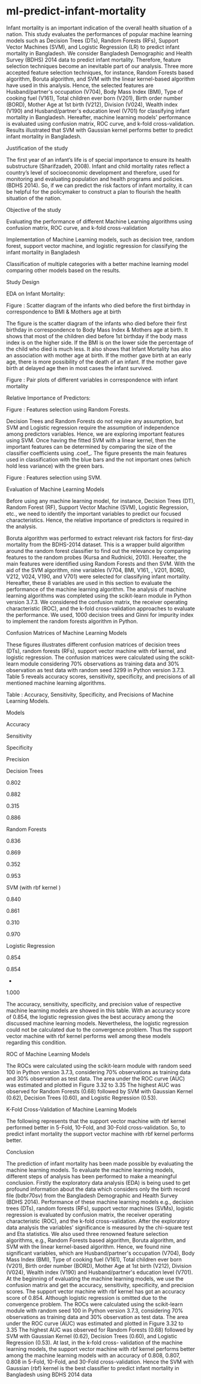 # ml-predict-infant-mortality


Infant mortality is an important indication of the overall health situation of a nation. This study evaluates the performances of popular machine learning models such as  Decision Trees (DTs), Random Forests (RFs), Support Vector Machines (SVM), and  Logistic Regression (LR) to predict infant mortality in Bangladesh. We consider  Bangladesh Demographic and Health Survey (BDHS) 2014 data to predict infant  mortality. Therefore, feature selection techniques become an inevitable part of our  analysis. Three more accepted feature selection techniques, for instance, Random  Forests based algorithm, Boruta algorithm, and SVM with the linear kernel-based  algorithm have used in this analysis. Hence, the selected features are Husband/partner's  occupation (V704), Body Mass Index (BMI), Type of cooking fuel (V161), Total  children ever born (V201), Birth order number (BORD), Mother Age at 1st birth  (V212), Division (V024), Wealth index (V190) and Husband/partner's education level  (V701) for classifying infant mortality in Bangladesh. Hereafter, machine learning  models' performance is evaluated using confusion matrix, ROC curve, and k-fold cross-validation. Results illustrated that SVM with Gaussian kernel performs better to predict infant mortality in Bangladesh. 


Justification of the study


The  first year of an infant’s life is of special importance to ensure its health substructure (Sharifzadeh, 2008). Infant and child mortality rates reflect a country’s level of socioeconomic development and therefore, used for monitoring and evaluating population and health programs and policies. (BDHS 2014). So, if we can predict the risk factors of infant mortality, it can be helpful for the policymaker to construct a plan to flourish the health situation of the nation.



Objective of the study

Evaluating the performance of different Machine Learning algorithms using confusion matrix, ROC curve, and k-fold cross-validation

Implementation of Machine Learning models, such as decision tree, random forest, support vector machine, and logistic regression for classifying the infant mortality in Bangladesh

Classification of multiple categories with a better machine learning model comparing other models based on the results.





Study Design


EDA on Infant Mortality:






Figure : Scatter diagram of the infants who died before the first birthday in correspondence to BMI & Mothers age at birth


The figure is the scatter diagram of the infants who died before their first birthday in correspondence to Body Mass Index & Mothers age at birth. It shows that most of the children died before 1st birthday if the body mass index is on the higher side. If the BMI is on the lower side the percentage of the child who died is much less. It also shows that Infant Mortality has also an association with mother age at birth. If the mother gave birth at an early age, there is more possibility of the death of an infant. If the mother gave birth at delayed age then in most cases the infant survived.





Figure : Pair plots of different variables in correspondence with infant mortality


Relative Importance of Predictors:





Figure : Features selection using Random Forests.


Decision Trees and Random Forests do not require any assumption, but SVM and Logistic regression require the assumption of independence among predictors variables. Hence, we are exploring important features using SVM. Once having the fitted SVM with a linear kernel, then the important features can be determined by comparing the size of the classifier coefficients using .coef_. The figure presents the main features used in classification with the blue bars and the not important ones (which hold less variance) with the green bars.





Figure : Features selection using SVM.


Evaluation of Machine Learning Models


Before using any machine learning model, for instance, Decision Trees (DT), Random Forest (RF), Support Vector Machine (SVM), Logistic Regression, etc., we need to identify the important variables to predict our focused characteristics. Hence, the relative importance of predictors is required in the analysis. 

Boruta algorithm was performed to extract relevant risk factors for first-day mortality from the BDHS-2014 dataset. This is a wrapper build algorithm around the random forest classifier to find out the relevance by comparing features to the random probes (Kursa and Rudnicki, 2010). Hereafter, the main features were identified using Random Forests and then SVM. With the aid of the SVM algorithm, nine variables (V704, BMI, V161, , V201, BORD, V212, V024, V190, and V701)  were selected for classifying infant mortality. Hereafter, these 8 variables are used in this section to evaluate the performance of the machine learning algorithm. The analysis of machine learning algorithms was completed using the scikit-learn module in Python version 3.7.3. We considered the confusion matrix, the receiver operating characteristic (ROC), and the k-fold cross-validation approaches to evaluate the performance. We used, 1000 decision trees and Ginni for impurity index to implement the random forests algorithm in Python.


Confusion Matrices of Machine Learning Models






These figures illustrates different confusion matrices of decision trees (DTs), random forests (RFs), support vector machine with rbf kernel, and logistic regression. The confusion matrices were calculated using the scikit-learn module considering 70% observations as training data and 30% observation as test data with random seed 3299 in Python version 3.7.3. Table 5 reveals accuracy scores, sensitivity, specificity, and precisions of all mentioned machine learning algorithms. 


Table : Accuracy, Sensitivity, Specificity, and Precisions of Machine Learning Models.

Models

Accuracy

Sensitivity

Specificity

Precision

Decision Trees

0.802

0.882

0.315

0.886

Random Forests

0.836

0.869

0.352

0.953

SVM (with rbf kernel )

0.840

0.861

0.310

0.970

Logistic Regression

0.854

0.854

-

1.000


The accuracy, sensitivity, specificity, and precision value of respective machine learning models are showed in this table. With an accuracy score of 0.854, the logistic regression gives the best accuracy among the discussed machine learning models. Nevertheless, the logistic regression could not be calculated due to the convergence problem. Thus the support vector machine with rbf kernel performs well among these models regarding this condition.


ROC of Machine Learning Models


The ROCs were calculated using the scikit-learn module with random seed 100 in Python version 3.7.3, considering 70% observations as training data and 30% observation as test data. The area under the ROC curve (AUC) was estimated and plotted in Figure 3.32 to 3.35 The highest AUC was observed for Random Forests (0.68) followed by SVM with Gaussian Kernel (0.62), Decision Trees (0.60), and Logistic Regression (0.53).







K-Fold Cross-Validation of Machine Learning Models


The following represents that the support vector machine with rbf kernel performed better in 5-Fold, 10-Fold, and 30-Fold cross-validation. So, to predict infant mortality the support vector machine with rbf kernel performs better.



Conclusion


The prediction of infant mortality has been made possible by evaluating the machine  learning models. To evaluate the machine learning models, different steps of analysis  has been performed to make a meaningful conclusion.  Firstly the exploratory data analysis (EDA) is being used to get profound information  about the data which considers only the birth record file (bdbr70sv) from the  Bangladesh Demographic and Health Survey (BDHS 2014). Performance of these  machine learning models e.g., decision trees (DTs), random forests (RFs), support  vector machines (SVMs), logistic regression is evaluated by confusion matrix, the  receiver operating characteristic (ROC), and the k-fold cross-validation. After the exploratory data analysis the variables' significance is measured by the chi-square test and Eta statistics. We also used three renowned feature selection algorithms,  e.g., Random Forests based algorithm, Boruta algorithm, and SVM with the linear  kernel-based algorithm. Hence, we found nine significant variables, which are  Husband/partner's occupation (V704), Body Mass Index (BMI), Type of cooking fuel  (V161), Total children ever born (V201), Birth order number (BORD), Mother Age at  1st birth (V212), Division (V024), Wealth index (V190) and Husband/partner's  education level (V701). At the beginning of evaluating the machine learning models, we use the confusion  matrix and get the accuracy, sensitivity, specificity, and precision scores. The support  vector machine with rbf kernel has got an accuracy score of 0.854. Although logistic  regression is omitted due to the convergence problem. The ROCs were calculated using  the scikit-learn module with random seed 100 in Python version 3.7.3, considering 70%  observations as training data and 30% observation as test data. The area under the ROC curve (AUC) was estimated and plotted in Figure 3.32 to 3.35 The highest AUC was  observed for Random Forests (0.68) followed by SVM with Gaussian Kernel (0.62),  Decision Trees (0.60), and Logistic Regression (0.53). At last, in the k-fold cross- validation of the machine learning models, the support vector machine with rbf kernel  performs better among the machine learning models with an accuracy of 0.808, 0.807,  0.808 in 5-Fold, 10-Fold, and 30-Fold cross-validation. Hence the SVM with Gaussian  (rbf) kernel is the best classifier to predict infant mortality in Bangladesh using BDHS  2014 data
